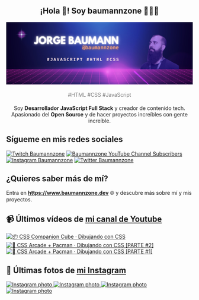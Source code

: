<p align="center">
   <h2 align="center">¡Hola 👋! Soy baumannzone 👨🏻‍💻</h2>
   <img align="center" src="img/header.png" />
   <h4 align="center" style="font-weight: 300; color: #555;">#HTML #CSS #JavaScript</h4>
</p>

<p align="center" style="margin-bottom: 20px">Soy <strong>Desarrollador JavaScript Full Stack</strong> y creador de contenido tech.
<br/>
Apasionado del <strong>Open Source</strong> y de hacer proyectos increíbles con gente increíble.
</p>

## Sígueme en mis redes sociales

[![Twitch Baumannzone](https://img.shields.io/twitch/status/baumannzone?style=social)](https://twitch.tv/baumannzone)
[![Baumannzone YouTube Channel Subscribers](https://img.shields.io/youtube/channel/subscribers/UCTTj5ztXnGeDRPFVsBp7VMA?style=social)](https://youtube.com/rambitojs)
[![Instagram Baumannzone](https://img.shields.io/badge/Baumannzone--_.svg?label=Instagram&style=social&logo=instagram)](https://instagram.com/baumannzone)
[![Twitter Baumannzone](https://img.shields.io/twitter/follow/Baumannzone?label=Twitter&style=social)](https://twitter.com/baumannzone)

## ¿Quieres saber más de mí?

Entra en **https://www.baumannzone.dev** 🌐 y descubre más sobre mí y mis proyectos.

## 📹 Últimos vídeos de [mi canal de Youtube](https://youtube.com/rambitojs?sub_confirmation=1)


<a href='https://youtu.be/W6xwoSJahA0' target='_blank'>
  <img width='30%' src='https://img.youtube.com/vi/W6xwoSJahA0/mqdefault.jpg' alt='📦 CSS Companion Cube · Dibujando con CSS' />
</a>
<a href='https://youtu.be/9C3NXVXewH8' target='_blank'>
  <img width='30%' src='https://img.youtube.com/vi/9C3NXVXewH8/mqdefault.jpg' alt='👾 CSS Arcade + Pacman · Dibujando con CSS [PARTE #2]' />
</a>
<a href='https://youtu.be/2ahqLdgkSxA' target='_blank'>
  <img width='30%' src='https://img.youtube.com/vi/2ahqLdgkSxA/mqdefault.jpg' alt='👾 CSS Arcade + Pacman · Dibujando con CSS [PARTE #1]' />
</a>

## 📸 Últimas fotos de [mi Instagram](https://instagram.com/baumannzone)


<a href='https://instagram.com/p/C5WxOXzNszf' target='_blank'>
  <img width='20%' src='https://instagram.fdub6-1.fna.fbcdn.net/v/t51.29350-15/435273729_715830860622778_264030827380580653_n.jpg?stp=dst-jpg_e35_s1080x1080&_nc_ht=instagram.fdub6-1.fna.fbcdn.net&_nc_cat=110&_nc_ohc=nt-6MDVVaP4Ab5R6fBa&edm=APU89FABAAAA&ccb=7-5&ig_cache_key=MzMzOTA3MjY2NTY0ODgxMTIzMQ%3D%3D.2-ccb7-5&oh=00_AfBVU8apb6D26VgTT8EBjUYb9exgN0p1EuFmXqQLlRo4NQ&oe=6619C94B&_nc_sid=bc0c2c' alt='Instagram photo' />
</a>
<a href='https://instagram.com/p/C5VzhQlNa__' target='_blank'>
  <img width='20%' src='https://instagram.fdub6-1.fna.fbcdn.net/v/t51.29350-15/435254142_289288947544904_7091132563950095010_n.jpg?stp=dst-jpg_e35_s1080x1080&_nc_ht=instagram.fdub6-1.fna.fbcdn.net&_nc_cat=108&_nc_ohc=OLMPIoM_PeUAb643okP&edm=APU89FABAAAA&ccb=7-5&ig_cache_key=MzMzODgwMTI4NDY4NDAzNDA0Nw%3D%3D.2-ccb7-5&oh=00_AfBKjIFU5Q-MegBN6zyzIj8-kz3bkpfg92MNZt2RhjZV2g&oe=6619AB88&_nc_sid=bc0c2c' alt='Instagram photo' />
</a>
<a href='https://instagram.com/p/C5RGnaZNxa_' target='_blank'>
  <img width='20%' src='https://instagram.fdub6-1.fna.fbcdn.net/v/t51.29350-15/435261529_788932216429085_6054686779125038112_n.jpg?stp=dst-jpg_e35_s1080x1080&_nc_ht=instagram.fdub6-1.fna.fbcdn.net&_nc_cat=105&_nc_ohc=4QlW1Ihi17sAb4J4v1v&edm=APU89FABAAAA&ccb=7-5&ig_cache_key=MzMzNzQ3Nzg5NTUzNzIzNTY0Nw%3D%3D.2-ccb7-5&oh=00_AfARSXJ3I4pZOIo0rh6donPlvG0A26J4xLT4co9ClA5jkg&oe=6619B270&_nc_sid=bc0c2c' alt='Instagram photo' />
</a>
<a href='https://instagram.com/p/C5CPuGGNfNA' target='_blank'>
  <img width='20%' src='https://instagram.fdub6-1.fna.fbcdn.net/v/t51.29350-15/434644036_771700368226133_1564365664434077448_n.jpg?stp=dst-jpg_e35_s1080x1080&_nc_ht=instagram.fdub6-1.fna.fbcdn.net&_nc_cat=105&_nc_ohc=736FnWfA9AUAb7vc53U&edm=APU89FABAAAA&ccb=7-5&ig_cache_key=MzMzMzI5NTgxMjU0NzgzNDY4OA%3D%3D.2-ccb7-5&oh=00_AfBpDlNrP1eVk4Zd6IwcdGUdhUxwwSQxU5ZY_njN5E9XWg&oe=66199DDC&_nc_sid=bc0c2c' alt='Instagram photo' />
</a>
